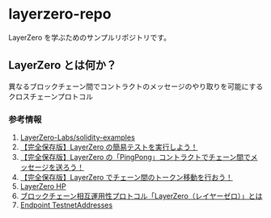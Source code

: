 # layerzero-repo

LayerZero を学ぶためのサンプルリポジトリです。

## LayerZero とは何か？

異なるブロックチェーン間でコントラクトのメッセージのやり取りを可能にするクロスチェーンプロトコル

### 参考情報

1. [LayerZero-Labs/solidity-examples](https://github.com/LayerZero-Labs/solidity-examples)
2. [【完全保存版】LayerZero の簡易テストを実行しよう！](https://note.com/standenglish/n/n28474e5d4eff)
3. [【完全保存版】LayerZero の「PingPong」コントラクトでチェーン間でメッセージを送ろう！](https://note.com/standenglish/n/n1bf4be024e11)
4. [【完全保存版】LayerZero でチェーン間のトークン移動を行おう！](https://note.com/standenglish/n/n5cbb1607a97e)
5. [LayerZero HP](https://layerzero.network/)
6. [ブロックチェーン相互運用性プロトコル「LayerZero（レイヤーゼロ）」とは](https://coinpost.jp/?p=439167)
7. [Endpoint TestnetAddresses](https://layerzero.gitbook.io/docs/technical-reference/testnet/testnet-addresses)
